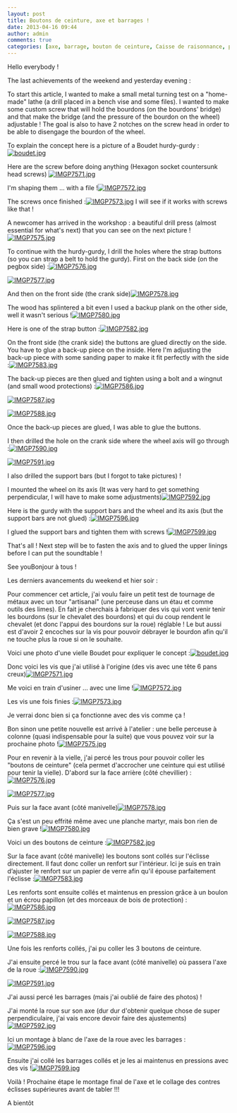```yaml
---
layout: post
title: Boutons de ceinture, axe et barrages !
date: 2013-04-16 09:44
author: admin
comments: true
categories: [axe, barrage, bouton de ceinture, Caisse de raisonnance, perceuse, roue]
---
```

<!--:en-->Hello everybody !

The last achievements of the weekend and yesterday evening :

To start this article, I wanted to make a small metal turning test on a "home-made" lathe (a drill placed in a bench vise and some files). I wanted to make some custom screw that will hold the bourdons (on the bourdons' bridge) and that make the bridge (and the pressure of the bourdon on the wheel) adjustable ! The goal is also to have 2 notches on the screw head in order to be able to disengage the bourdon of the wheel.

To explain the concept here is a picture of a Boudet hurdy-gurdy :<a href="https://lh4.googleusercontent.com/-E3_LH7B6WkA/UWzvqfb2QxI/AAAAAAAAFVU/z_yf2aDH3dY/s802/boudet.jpg"><img class="alignnone" alt="boudet.jpg" src="https://lh4.googleusercontent.com/-E3_LH7B6WkA/UWzvqfb2QxI/AAAAAAAAFVU/z_yf2aDH3dY/s600/boudet.jpg" /></a>

Here are the screw before doing anything (Hexagon socket countersunk head screws) <a href="https://lh3.googleusercontent.com/-gtTm1Ax4LZM/UWxleyvbKuI/AAAAAAAAFVE/uF59RdfWZ50/s1024/IMGP7571.jpg"><img class="alignnone" alt="IMGP7571.jpg" src="https://lh3.googleusercontent.com/-gtTm1Ax4LZM/UWxleyvbKuI/AAAAAAAAFVE/uF59RdfWZ50/s600/IMGP7571.jpg" /></a>

I'm shaping them ... with a file !<a href="https://lh4.googleusercontent.com/-5fIkNrBTrhs/UWxldywADeI/AAAAAAAAFU8/2x0Q28O1snM/s1024/IMGP7572.jpg"><img class="alignnone" alt="IMGP7572.jpg" src="https://lh4.googleusercontent.com/-5fIkNrBTrhs/UWxldywADeI/AAAAAAAAFU8/2x0Q28O1snM/s600/IMGP7572.jpg" /></a>

The screws once finished :<a href="https://lh6.googleusercontent.com/-IhW42LuAvTI/UWxlckK7zdI/AAAAAAAAFU0/NjBl5p4BL-c/s1024/IMGP7573.jpg"><img class="alignnone" alt="IMGP7573.jpg" src="https://lh6.googleusercontent.com/-IhW42LuAvTI/UWxlckK7zdI/AAAAAAAAFU0/NjBl5p4BL-c/s600/IMGP7573.jpg" /></a>
I will see if it works with screws like that !

A newcomer has arrived in the workshop : a beautiful drill press (almost essential for what's next) that you can see on the next picture !<a href="https://lh4.googleusercontent.com/-QaMOlu0Z-as/UWxlbK4TBlI/AAAAAAAAFUs/-SxhY2jGRpE/s720/IMGP7575.jpg"><img class="alignnone" alt="IMGP7575.jpg" src="https://lh4.googleusercontent.com/-QaMOlu0Z-as/UWxlbK4TBlI/AAAAAAAAFUs/-SxhY2jGRpE/s600/IMGP7575.jpg" /></a>

To continue with the hurdy-gurdy, I drill the holes where the strap buttons (so you can strap a belt to hold the gurdy). First on the back side (on the pegbox side) :<a href="https://lh3.googleusercontent.com/-PYua9BUMbSU/UWxlZTPdJuI/AAAAAAAAFUk/whV5qYNejcQ/s720/IMGP7576.jpg"><img class="alignnone" alt="IMGP7576.jpg" src="https://lh3.googleusercontent.com/-PYua9BUMbSU/UWxlZTPdJuI/AAAAAAAAFUk/whV5qYNejcQ/s600/IMGP7576.jpg" /></a>

<a href="https://lh6.googleusercontent.com/-Iqs3innmy7c/UWxlX5CiPhI/AAAAAAAAFUc/CFIN_LPad7U/s1024/IMGP7577.jpg"><img class="alignnone" alt="IMGP7577.jpg" src="https://lh6.googleusercontent.com/-Iqs3innmy7c/UWxlX5CiPhI/AAAAAAAAFUc/CFIN_LPad7U/s600/IMGP7577.jpg" /></a>

And then on the front side (the crank side)<a href="https://lh4.googleusercontent.com/-6XBrBHsTtO4/UWxlWfkiBHI/AAAAAAAAFUU/jRJ3sJx9V6M/s1024/IMGP7578.jpg"><img class="alignnone" alt="IMGP7578.jpg" src="https://lh4.googleusercontent.com/-6XBrBHsTtO4/UWxlWfkiBHI/AAAAAAAAFUU/jRJ3sJx9V6M/s600/IMGP7578.jpg" /></a>

The wood has splintered a bit even I used a backup plank on the other side, well it wasn't serious !<a href="https://lh3.googleusercontent.com/-GY3ieYGdk80/UWxlU1z_vGI/AAAAAAAAFUM/kayQHh3Zuh0/s720/IMGP7580.jpg"><img class="alignnone" alt="IMGP7580.jpg" src="https://lh3.googleusercontent.com/-GY3ieYGdk80/UWxlU1z_vGI/AAAAAAAAFUM/kayQHh3Zuh0/s600/IMGP7580.jpg" /></a>

Here is one of the strap button :<a href="https://lh4.googleusercontent.com/-PnLfJmhzkTk/UWxlSqZF8oI/AAAAAAAAFT8/Mb5gd6f3yYQ/s720/IMGP7582.jpg"><img class="alignnone" alt="IMGP7582.jpg" src="https://lh4.googleusercontent.com/-PnLfJmhzkTk/UWxlSqZF8oI/AAAAAAAAFT8/Mb5gd6f3yYQ/s600/IMGP7582.jpg" /></a>

On the front side (the crank side) the buttons are glued directly on the side. You have to glue a back-up piece on the inside. Here I'm adjusting the back-up piece with some sanding paper to make it fit perfectly with the side :<a href="https://lh4.googleusercontent.com/-b__jlg4OOKU/UWxlRchadfI/AAAAAAAAFT0/bdRgdWYLqic/s1024/IMGP7583.jpg"><img class="alignnone" alt="IMGP7583.jpg" src="https://lh4.googleusercontent.com/-b__jlg4OOKU/UWxlRchadfI/AAAAAAAAFT0/bdRgdWYLqic/s600/IMGP7583.jpg" /></a>

The back-up pieces are then glued and tighten using a bolt and a wingnut (and small wood protections) :<a href="https://lh6.googleusercontent.com/-IWE3k7LXXOQ/UWxlP9PuQjI/AAAAAAAAFTs/qx4ULJ8yxYc/s1024/IMGP7586.jpg"><img class="alignnone" alt="IMGP7586.jpg" src="https://lh6.googleusercontent.com/-IWE3k7LXXOQ/UWxlP9PuQjI/AAAAAAAAFTs/qx4ULJ8yxYc/s600/IMGP7586.jpg" /></a>

<a href="https://lh6.googleusercontent.com/-pdJj9Ldix1I/UWxlODn1uoI/AAAAAAAAFTk/45SzEuAGLMw/s1024/IMGP7587.jpg"><img class="alignnone" alt="IMGP7587.jpg" src="https://lh6.googleusercontent.com/-pdJj9Ldix1I/UWxlODn1uoI/AAAAAAAAFTk/45SzEuAGLMw/s600/IMGP7587.jpg" /></a>

<a href="https://lh3.googleusercontent.com/-K7tqmyN57Zs/UWxlMzY3SDI/AAAAAAAAFTc/E3ITA9B2Nck/s1024/IMGP7588.jpg"><img class="alignnone" alt="IMGP7588.jpg" src="https://lh3.googleusercontent.com/-K7tqmyN57Zs/UWxlMzY3SDI/AAAAAAAAFTc/E3ITA9B2Nck/s600/IMGP7588.jpg" /></a>

Once the back-up pieces are glued, I was able to glue the buttons.

I then drilled the hole on the crank side where the wheel axis will go through :<a href="https://lh5.googleusercontent.com/--vmq_1Zo-L0/UWxlLtDmlsI/AAAAAAAAFTU/N-8a-h7Wql0/s720/IMGP7590.jpg"><img class="alignnone" alt="IMGP7590.jpg" src="https://lh5.googleusercontent.com/--vmq_1Zo-L0/UWxlLtDmlsI/AAAAAAAAFTU/N-8a-h7Wql0/s600/IMGP7590.jpg" /></a>

<a href="https://lh5.googleusercontent.com/-MP5PEJcaVhM/UWxlKKsMQDI/AAAAAAAAFTM/W-xt9KGJLuE/s720/IMGP7591.jpg"><img class="alignnone" alt="IMGP7591.jpg" src="https://lh5.googleusercontent.com/-MP5PEJcaVhM/UWxlKKsMQDI/AAAAAAAAFTM/W-xt9KGJLuE/s600/IMGP7591.jpg" /></a>

I also drilled the support bars (but I forgot to take pictures) !

I mounted the wheel on its axis (It was very hard to get something perpendicular, I will have to make some adjustments)<a href="https://lh5.googleusercontent.com/-xHcVo52VqKo/UWxlJLAMuhI/AAAAAAAAFTE/ScHGOTVJxCI/s1024/IMGP7592.jpg"><img class="alignnone" alt="IMGP7592.jpg" src="https://lh5.googleusercontent.com/-xHcVo52VqKo/UWxlJLAMuhI/AAAAAAAAFTE/ScHGOTVJxCI/s600/IMGP7592.jpg" /></a>

Here is the gurdy with the support bars and the wheel and its axis (but the support bars are not glued) :<a href="https://lh5.googleusercontent.com/-1PJj3o8NgsU/UWxlHmsSUXI/AAAAAAAAFS8/_z0cTaDyReY/s1024/IMGP7596.jpg"><img class="alignnone" alt="IMGP7596.jpg" src="https://lh5.googleusercontent.com/-1PJj3o8NgsU/UWxlHmsSUXI/AAAAAAAAFS8/_z0cTaDyReY/s600/IMGP7596.jpg" /></a>

I glued the support bars and tighten them with screws !<a href="https://lh5.googleusercontent.com/-VzfyQfWJZs8/UWxlGWerfTI/AAAAAAAAFS0/2NDzFjW5Jko/s1024/IMGP7599.jpg"><img class="alignnone" alt="IMGP7599.jpg" src="https://lh5.googleusercontent.com/-VzfyQfWJZs8/UWxlGWerfTI/AAAAAAAAFS0/2NDzFjW5Jko/s600/IMGP7599.jpg" /></a>

That's all ! Next step will be to fasten the axis and to glued the upper linings before I can put the soundtable !

See you<!--:--><!--:fr-->Bonjour à tous !

Les derniers avancements du weekend et hier soir :

Pour commencer cet article, j'ai voulu faire un petit test de tournage de métaux avec un tour "artisanal" (une perceuse dans un étau et comme outils des limes). En fait je cherchais à fabriquer des vis qui vont venir tenir les bourdons (sur le chevalet des bourdons) et qui du coup rendent le chevalet (et donc l'appui des bourdons sur la roue) réglable ! Le but aussi est d'avoir 2 encoches sur la vis pour pouvoir débrayer le bourdon afin qu'il ne touche plus la roue si on le souhaite.

Voici une photo d'une vielle Boudet pour expliquer le concept :<a href="https://lh4.googleusercontent.com/-E3_LH7B6WkA/UWzvqfb2QxI/AAAAAAAAFVU/z_yf2aDH3dY/s802/boudet.jpg"><img class="alignnone" alt="boudet.jpg" src="https://lh4.googleusercontent.com/-E3_LH7B6WkA/UWzvqfb2QxI/AAAAAAAAFVU/z_yf2aDH3dY/s600/boudet.jpg" /></a>

Donc voici les vis que j'ai utilisé à l'origine (des vis avec une tête 6 pans creux)<a href="https://lh3.googleusercontent.com/-gtTm1Ax4LZM/UWxleyvbKuI/AAAAAAAAFVE/uF59RdfWZ50/s1024/IMGP7571.jpg"><img class="alignnone" alt="IMGP7571.jpg" src="https://lh3.googleusercontent.com/-gtTm1Ax4LZM/UWxleyvbKuI/AAAAAAAAFVE/uF59RdfWZ50/s600/IMGP7571.jpg" /></a>

Me voici en train d'usiner ... avec une lime !<a href="https://lh4.googleusercontent.com/-5fIkNrBTrhs/UWxldywADeI/AAAAAAAAFU8/2x0Q28O1snM/s1024/IMGP7572.jpg"><img class="alignnone" alt="IMGP7572.jpg" src="https://lh4.googleusercontent.com/-5fIkNrBTrhs/UWxldywADeI/AAAAAAAAFU8/2x0Q28O1snM/s600/IMGP7572.jpg" /></a>

Les vis une fois finies :<a href="https://lh6.googleusercontent.com/-IhW42LuAvTI/UWxlckK7zdI/AAAAAAAAFU0/NjBl5p4BL-c/s1024/IMGP7573.jpg"><img class="alignnone" alt="IMGP7573.jpg" src="https://lh6.googleusercontent.com/-IhW42LuAvTI/UWxlckK7zdI/AAAAAAAAFU0/NjBl5p4BL-c/s600/IMGP7573.jpg" /></a>

Je verrai donc bien si ça fonctionne avec des vis comme ça !

Bon sinon une petite nouvelle est arrivé à l'atelier : une belle perceuse à colonne (quasi indispensable pour la suite) que vous pouvez voir sur la prochaine photo !<a href="https://lh4.googleusercontent.com/-QaMOlu0Z-as/UWxlbK4TBlI/AAAAAAAAFUs/-SxhY2jGRpE/s720/IMGP7575.jpg"><img class="alignnone" alt="IMGP7575.jpg" src="https://lh4.googleusercontent.com/-QaMOlu0Z-as/UWxlbK4TBlI/AAAAAAAAFUs/-SxhY2jGRpE/s600/IMGP7575.jpg" /></a>

Pour en revenir à la vielle, j'ai percé les trous pour pouvoir coller les "boutons de ceinture" (cela permet d'accrocher une ceinture qui est utilisé pour tenir la vielle). D'abord sur la face arrière (côté chevillier) :<a href="https://lh3.googleusercontent.com/-PYua9BUMbSU/UWxlZTPdJuI/AAAAAAAAFUk/whV5qYNejcQ/s720/IMGP7576.jpg"><img class="alignnone" alt="IMGP7576.jpg" src="https://lh3.googleusercontent.com/-PYua9BUMbSU/UWxlZTPdJuI/AAAAAAAAFUk/whV5qYNejcQ/s600/IMGP7576.jpg" /></a>

<a href="https://lh6.googleusercontent.com/-Iqs3innmy7c/UWxlX5CiPhI/AAAAAAAAFUc/CFIN_LPad7U/s1024/IMGP7577.jpg"><img class="alignnone" alt="IMGP7577.jpg" src="https://lh6.googleusercontent.com/-Iqs3innmy7c/UWxlX5CiPhI/AAAAAAAAFUc/CFIN_LPad7U/s600/IMGP7577.jpg" /></a>

Puis sur la face avant (côté manivelle)<a href="https://lh4.googleusercontent.com/-6XBrBHsTtO4/UWxlWfkiBHI/AAAAAAAAFUU/jRJ3sJx9V6M/s1024/IMGP7578.jpg"><img class="alignnone" alt="IMGP7578.jpg" src="https://lh4.googleusercontent.com/-6XBrBHsTtO4/UWxlWfkiBHI/AAAAAAAAFUU/jRJ3sJx9V6M/s600/IMGP7578.jpg" /></a>

Ça s'est un peu effrité même avec une planche martyr, mais bon rien de bien grave !<a href="https://lh3.googleusercontent.com/-GY3ieYGdk80/UWxlU1z_vGI/AAAAAAAAFUM/kayQHh3Zuh0/s720/IMGP7580.jpg"><img class="alignnone" alt="IMGP7580.jpg" src="https://lh3.googleusercontent.com/-GY3ieYGdk80/UWxlU1z_vGI/AAAAAAAAFUM/kayQHh3Zuh0/s600/IMGP7580.jpg" /></a>

Voici un des boutons de ceinture :<a href="https://lh4.googleusercontent.com/-PnLfJmhzkTk/UWxlSqZF8oI/AAAAAAAAFT8/Mb5gd6f3yYQ/s720/IMGP7582.jpg"><img class="alignnone" alt="IMGP7582.jpg" src="https://lh4.googleusercontent.com/-PnLfJmhzkTk/UWxlSqZF8oI/AAAAAAAAFT8/Mb5gd6f3yYQ/s600/IMGP7582.jpg" /></a>

Sur la face avant (côté manivelle) les boutons sont collés sur l'éclisse directement. Il faut donc coller un renfort sur l'intérieur. Ici je suis en train d’ajuster le renfort sur un papier de verre afin qu'il épouse parfaitement l'éclisse :<a href="https://lh4.googleusercontent.com/-b__jlg4OOKU/UWxlRchadfI/AAAAAAAAFT0/bdRgdWYLqic/s1024/IMGP7583.jpg"><img class="alignnone" alt="IMGP7583.jpg" src="https://lh4.googleusercontent.com/-b__jlg4OOKU/UWxlRchadfI/AAAAAAAAFT0/bdRgdWYLqic/s600/IMGP7583.jpg" /></a>

Les renforts sont ensuite collés et maintenus en pression grâce à un boulon et un écrou papillon (et des morceaux de bois de protection) :<a href="https://lh6.googleusercontent.com/-IWE3k7LXXOQ/UWxlP9PuQjI/AAAAAAAAFTs/qx4ULJ8yxYc/s1024/IMGP7586.jpg"><img class="alignnone" alt="IMGP7586.jpg" src="https://lh6.googleusercontent.com/-IWE3k7LXXOQ/UWxlP9PuQjI/AAAAAAAAFTs/qx4ULJ8yxYc/s600/IMGP7586.jpg" /></a>

<a href="https://lh6.googleusercontent.com/-pdJj9Ldix1I/UWxlODn1uoI/AAAAAAAAFTk/45SzEuAGLMw/s1024/IMGP7587.jpg"><img class="alignnone" alt="IMGP7587.jpg" src="https://lh6.googleusercontent.com/-pdJj9Ldix1I/UWxlODn1uoI/AAAAAAAAFTk/45SzEuAGLMw/s600/IMGP7587.jpg" /></a>

<a href="https://lh3.googleusercontent.com/-K7tqmyN57Zs/UWxlMzY3SDI/AAAAAAAAFTc/E3ITA9B2Nck/s1024/IMGP7588.jpg"><img class="alignnone" alt="IMGP7588.jpg" src="https://lh3.googleusercontent.com/-K7tqmyN57Zs/UWxlMzY3SDI/AAAAAAAAFTc/E3ITA9B2Nck/s600/IMGP7588.jpg" /></a>

Une fois les renforts collés, j'ai pu coller les 3 boutons de ceinture.

J'ai ensuite percé le trou sur la face avant (côté manivelle) où passera l'axe de la roue :<a href="https://lh5.googleusercontent.com/--vmq_1Zo-L0/UWxlLtDmlsI/AAAAAAAAFTU/N-8a-h7Wql0/s720/IMGP7590.jpg"><img class="alignnone" alt="IMGP7590.jpg" src="https://lh5.googleusercontent.com/--vmq_1Zo-L0/UWxlLtDmlsI/AAAAAAAAFTU/N-8a-h7Wql0/s600/IMGP7590.jpg" /></a>

<a href="https://lh5.googleusercontent.com/-MP5PEJcaVhM/UWxlKKsMQDI/AAAAAAAAFTM/W-xt9KGJLuE/s720/IMGP7591.jpg"><img class="alignnone" alt="IMGP7591.jpg" src="https://lh5.googleusercontent.com/-MP5PEJcaVhM/UWxlKKsMQDI/AAAAAAAAFTM/W-xt9KGJLuE/s600/IMGP7591.jpg" /></a>

J'ai aussi percé les barrages (mais j'ai oublié de faire des photos) !

J'ai monté la roue sur son axe (dur dur d'obtenir quelque chose de super perpendiculaire, j'ai vais encore devoir faire des ajustements)<a href="https://lh5.googleusercontent.com/-xHcVo52VqKo/UWxlJLAMuhI/AAAAAAAAFTE/ScHGOTVJxCI/s1024/IMGP7592.jpg"><img class="alignnone" alt="IMGP7592.jpg" src="https://lh5.googleusercontent.com/-xHcVo52VqKo/UWxlJLAMuhI/AAAAAAAAFTE/ScHGOTVJxCI/s600/IMGP7592.jpg" /></a>

Ici un montage à blanc de l'axe de la roue avec les barrages :<a href="https://lh5.googleusercontent.com/-1PJj3o8NgsU/UWxlHmsSUXI/AAAAAAAAFS8/_z0cTaDyReY/s1024/IMGP7596.jpg"><img class="alignnone" alt="IMGP7596.jpg" src="https://lh5.googleusercontent.com/-1PJj3o8NgsU/UWxlHmsSUXI/AAAAAAAAFS8/_z0cTaDyReY/s600/IMGP7596.jpg" /></a>

Ensuite j'ai collé les barrages collés et je les ai maintenus en pressions avec des vis !<a href="https://lh5.googleusercontent.com/-VzfyQfWJZs8/UWxlGWerfTI/AAAAAAAAFS0/2NDzFjW5Jko/s1024/IMGP7599.jpg"><img class="alignnone" alt="IMGP7599.jpg" src="https://lh5.googleusercontent.com/-VzfyQfWJZs8/UWxlGWerfTI/AAAAAAAAFS0/2NDzFjW5Jko/s600/IMGP7599.jpg" /></a>

Voilà ! Prochaine étape le montage final de l'axe et le collage des contres éclisses supérieures avant de tabler !!!

A bientôt<!--:-->
